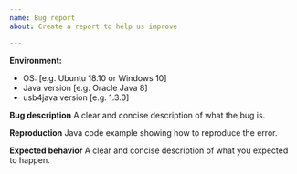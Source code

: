 ```yaml
---
name: Bug report
about: Create a report to help us improve

---
```


**Environment:**
 - OS: [e.g. Ubuntu 18.10 or Windows 10]
 - Java version [e.g. Oracle Java 8]
 - usb4java version [e.g. 1.3.0]

**Bug description**
A clear and concise description of what the bug is.

**Reproduction**
Java code example showing how to reproduce the error.

**Expected behavior**
A clear and concise description of what you expected to happen.
